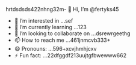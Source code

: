 hrtdsdsds422nhng32m- 👋 Hi, I’m @fertyks45
- 👀 I’m interested in ...sef
- 🌱 I’m currently learning ...123
- 💞️ I’m looking to collaborate on ...dsrewrgeethg
- 📫 How to reach me ...461jnmcvb333+
- 😄 Pronouns: ...596+xcvjhmhjcxv
- ⚡ Fun fact: ...22dfggdf213uujtgfbwewww662
<!---rhtwqeddssdfgbdfgiuiuig554
fertyks/fertyks is a ✨ special ✨ repository becauseasf its 123README.md` (thsdfis file) appears on your GitHub profil4az5ewf5e366
You can click the Preview link to take a look at your changes.fwewwcvbvcb
gddg64562626
dsdgf
